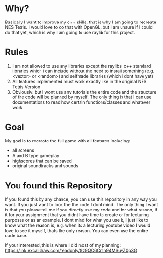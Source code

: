 # Why?
Basically I want to improve my c++ skills, that is why I am going to recreate NES Tetris. I would love to do that with OpenGL, but I am unsure if I could do that yet, which is why I am going to use raylib for this project.

# Rules
1. I am not allowed to use any libraries except the raylibs, c++ standard libraries which I can include without the need to install something (e.g. &lt;vector&gt; or &lt;random&gt;) and selfmade libraries (which I dont have yet)
2. All features implemented must work exactly like in the original NES Tetris Version
3. Obviously, but I wont use any tutorials the entire code and the structure of the code will be planned by myself. The only thing is that I can use documentations to read how certain functions/classes and whatever work

# Goal
My goal is to recreate the full game with all features including:
- all screens
- A and B type gameplay
- highscores that can be saved
- original soundtracks and sounds

# You found this Repository
If you found this by any chance, you can use this repository in any way you want. If you just want to look the the code I dont mind. The only thing I want is that you please tell me if you directly use my code and for what reason, if it for your assignment that you didnt have time to create or for lecturing purposes or as an example.
I dont mind for what you use it, I just like to know what the reason is, e.g. when its a lecturing youtube video I would love to see it myself, thats the only reason. You can even use the entire code base.
  
If your interested, this is where I did most of my planning: https://link.excalidraw.com/readonly/Gz9QC6Cmn94MSuyZ0p3G
